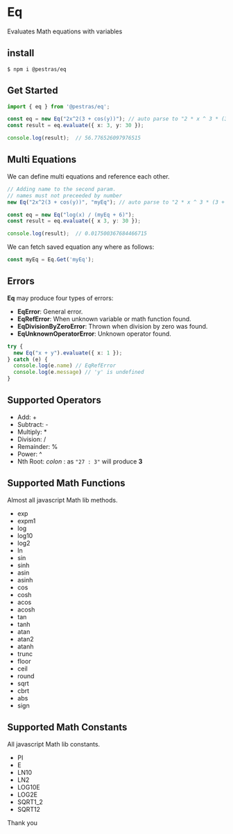 # Eq

Evaluates Math equations with variables

## install

```
$ npm i @pestras/eq
```

## Get Started

```ts
import { eq } from '@pestras/eq';

const eq = new Eq("2x^2(3 + cos(y))"); // auto parse to "2 * x ^ 3 * (3 + cos(y))"
const result = eq.evaluate({ x: 3, y: 30 });

console.log(result);  // 56.776526097976515 
```

## Multi Equations

We can define multi equations and reference each other.

```ts
// Adding name to the second param.
// names must not preceeded by number
new Eq("2x^2(3 + cos(y))", "myEq"); // auto parse to "2 * x ^ 3 * (3 + cos(y))"

const eq = new Eq("log(x) / (myEq + 6)");
const result = eq.evaluate({ x 3, y: 30 });

console.log(result);  // 0.017500367684466715
```

We can fetch saved equation any where as follows:

```ts
const myEq = Eq.Get('myEq');
```

## Errors

**Eq** may produce four types of errors:

- **EqError**: General error.
- **EqRefError**: When unknown variable or math function found.
- **EqDivisionByZeroError**: Thrown when division by zero was found.
- **EqUnknownOperatorError**: Unknown operator found.

```ts
try {
  new Eq("x + y").evaluate({ x: 1 });
} catch (e) {
  console.log(e.name) // EqRefError
  console.log(e.message) // 'y' is undefined
}
```

## Supported Operators

- Add: +
- Subtract: -
- Multiply: *
- Division: /
- Remainder: %
- Power: ^
- Nth Root: *colon* : as ``` "27 : 3" ``` will produce **3**

## Supported Math Functions

Almost all javascript Math lib methods.

- exp
- expm1
- log
- log10
- log2
- ln
- sin
- sinh
- asin
- asinh
- cos
- cosh
- acos
- acosh
- tan
- tanh
- atan
- atan2
- atanh
- trunc
- floor
- ceil
- round
- sqrt
- cbrt
- abs
- sign

## Supported Math Constants

All javascript Math lib constants.

- PI
- E
- LN10
- LN2
- LOG10E
- LOG2E
- SQRT1_2
- SQRT12

Thank you